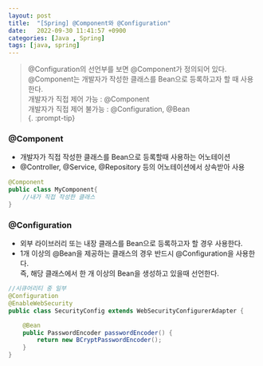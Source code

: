 ```yaml
---
layout: post
title:  "[Spring] @Component와 @Configuration"
date:   2022-09-30 11:41:57 +0900
categories: [Java , Spring]
tags: [java, spring]
---
```


>@Configuration의 선언부를 보면 @Component가 정의되어 있다.   
>@Component는 개발자가 작성한 클래스를 Bean으로 등록하고자 할 때 사용한다.  
>개발자가 직접 제어 가능 : @Component  
>개발자가 직접 제어 불가능 : @Configuration, @Bean  
{. :prompt-tip}

### @Component  
* 개발자가 직접 작성한 클래스를 Bean으로 등록할때 사용하는 어노테이션  
* @Controller, @Service, @Repository 등의 어노테이션에서 상속받아 사용
```java
@Component
public class MyComponent{
    //내가 직접 작성한 클래스
}
```

### @Configuration

- 외부 라이브러리 또는 내장 클래스를 Bean으로 등록하고자 할 경우 사용한다.
- 1개 이상의 @Bean을 제공하는 클래스의 경우 반드시 @Configuration을 사용한다.  
  즉, 해당 클래스에서 한 개 이상의 Bean을 생성하고 있을때 선언한다.

```java
//시큐어리티 중 일부
@Configuration
@EnableWebSecurity
public class SecurityConfig extends WebSecurityConfigurerAdapter {

    @Bean
	public PasswordEncoder passwordEncoder() {
    	return new BCryptPasswordEncoder();
	}
}
```